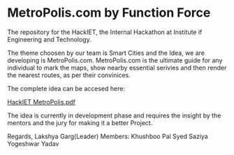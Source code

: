 # MetroPolis.com by Function Force

The repository for the HackIET, the Internal Hackathon at Institute if Engineering and Technology.

The theme choosen by our team is Smart Cities and the Idea, we are developing is MetroPolis.com.
MetroPolis.com is the ultimate guide for any individual to mark the maps, show nearby essential serivies and then render the nearest routes, as per their convinices.

The complete idea can be accesed here:

[HackIET MetroPolis.pdf](https://github.com/Lakshya0018UP/MetroPolis.com/files/13053630/HackIET.MetroPolis.pdf)



The idea is currently in development phase and requires the insight by the mentors and the jury for making it a better Project.

Regards, 
Lakshya Garg(Leader)
Members:
Khushboo Pal
Syed Saziya
Yogeshwar Yadav


